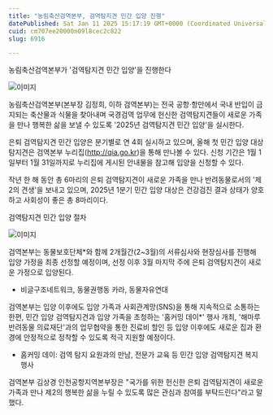 ```yaml
---
title: "농림축산검역본부, 검역탐지견 민간 입양 진행"
datePublished: Sat Jan 11 2025 15:17:19 GMT+0000 (Coordinated Universal Time)
cuid: cm707ee20000n09l8cec2c822
slug: 6916

---
```



농림축산검역본부가 '검역탐지견 민간 입양'을 진행한다

![이미지](https://cdn.hashnode.com/res/hashnode/image/upload/v1739261510744/c1d85cec-64d2-4f6c-9118-bd568307463b.png)

농림축산검역본부(본부장 김정희, 이하 검역본부)는 전국 공항·항만에서 국내 반입이 금지되는 축산물과 식물을 찾아내며 국경검역 업무에 헌신한 검역탐지견들이 새로운 가족을 만나 행복한 삶을 보낼 수 있도록 '2025년 검역탐지견 민간 입양'을 실시한다.

은퇴 검역탐지견 민간 입양은 분기별로 연 4회 실시하고 있으며, 올해 첫 민간 입양 대상 탐지견은 검역본부 누리집(http://qia.go.kr)을 통해 만나볼 수 있다. 신청 기간은 1월 1일부터 1월 31일까지로 누리집에 게시된 안내물을 참고해 입양을 신청할 수 있다.

작년 한 해 동안 총 6마리의 은퇴 검역탐지견이 새로운 가족을 만나 반려동물로서의 '제2의 견생'을 보내고 있으며, 2025년 1분기 민간 입양 대상은 건강검진 결과 상태가 양호하고 사회성이 좋은 총 8마리이다.

검역탐지견 민간 입양 절차

![이미지](https://cdn.hashnode.com/res/hashnode/image/upload/v1739261512683/e85d863d-b64a-46c9-a684-5e5764972fc1.png)

검역본부는 동물보호단체*와 함께 2개월간(2~3월)의 서류심사와 현장심사를 진행해 입양 가정을 최종 선정할 예정이며, 선정 이후 3월 마지막 주에 은퇴 검역탐지견이 새로운 가정으로 입양된다.

* 비글구조네트워크, 동물권행동 카라, 동물자유연대

검역본부는 입양 이후에도 입양 가족과 사회관계망(SNS)을 통해 지속적으로 소통하는 한편, 민간 입양 검역탐지견과 입양 가족을 초청하는 '홈커밍 데이*' 행사 개최, '해마루 반려동물 의료재단'과의 업무협약을 통한 진료비 할인 등 입양 이후에도 새로운 집과 환경에 안정적으로 정착할 수 있도록 적극 지원할 예정이다.

* 홈커밍 데이: 검역 탐지 요원과의 만남, 전문가 교육 등 민간 입양 검역탐지견 복지 행사

검역본부 김상경 인천공항지역본부장은 "국가를 위한 헌신한 은퇴 검역탐지견이 새로운 가족과 만나 제2의 행복한 삶을 누릴 수 있도록 많은 관심과 참여를 부탁드린다"라고 말했다.